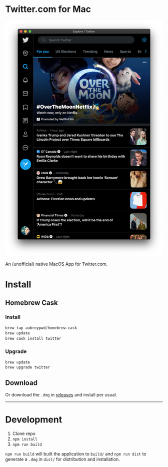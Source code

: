 # Twitter.com for Mac

![](screenshot.png)

An (unofficial) native MacOS App for Twitter.com.

# Install

## Homebrew Cask

### Install

```bash
brew tap aubreypwd/homebrew-cask
brew update
brew cask install twitter
```

### Upgrade

```
brew update
brew upgrade twitter
```

## Download

Or download the `.dmg` in [releases](https://github.com/aubreypwd/twitter-mac/releases/latest) and install per usual.

---

# Development

1. Clone repo
2. `npm install`
3. `npm run build`

`npm run build` will built the application to `build/` and  `npm run dist` to generate a `.dmg` in `dist/` for distribution and installation.

